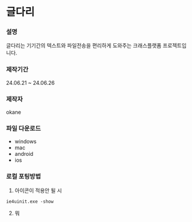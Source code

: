 # 글다리

### 설명
글다리는 기기간의 텍스트와 파일전송을 편리하게 도와주는 크래스플랫폼 프로젝트입니다.

### 제작기간
24.06.21 ~ 24.06.26

### 제작자
okane

### 파일 다운로드
<ul>
    <li>windows
    <li>mac
    <li>android
    <li>ios
</ul>

### 로컬 포팅방법
1. 아이콘이 적용안 될 시
```
ie4uinit.exe -show
```
2. 뭐